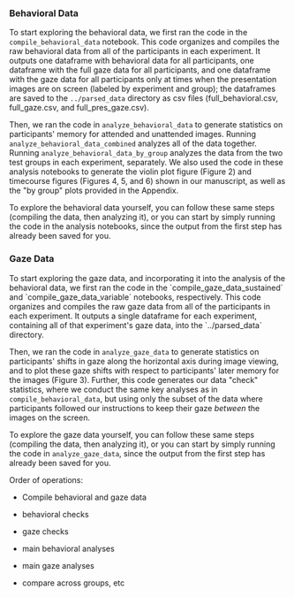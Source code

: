 <h3>Behavioral Data</h3>

To start exploring the behavioral data, we first ran the code in the `compile_behavioral_data` notebook. This code organizes and compiles the raw behavioral data from all of the participants in each experiment. It outputs one dataframe with behavioral data for all participants, one dataframe with the full gaze data for all participants, and one dataframe with the gaze data for all participants only at times when the presentation images are on screen (labeled by experiment and group); the dataframes are saved to the `../parsed_data` directory as csv files (full_behavioral.csv, full_gaze.csv, and full_pres_gaze.csv).

Then, we ran the code in `analyze_behavioral_data` to generate statistics on participants' memory for attended and unattended images. Running `analyze_behavioral_data_combined` analyzes all of the data together. Running `analyze_behavioral_data_by_group` analyzes the data from the two test groups in each experiment, separately. We also used the code in these analysis notebooks to generate the violin plot figure (Figure 2) and timecourse figures (Figures 4, 5, and 6) shown in our manuscript, as well as the "by group" plots provided in the Appendix.

To explore the behavioral data yourself, you can follow these same steps (compiling the data, then analyzing it), or you can start by simply running the code in the analysis notebooks, since the output from the first step has already been saved for you.

<h3>Gaze Data</h3>
To start exploring the gaze data, and incorporating it into the analysis of the behavioral data, we first ran the code in the `compile_gaze_data_sustained` and `compile_gaze_data_variable` notebooks, respectively. This code organizes and compiles the raw gaze data from all of the participants in each experiment. It outputs a single dataframe for each experiment, containing all of that experiment's gaze data, into the `../parsed_data` directory. </p>

Then, we ran the code in `analyze_gaze_data` to generate statistics on participants' shifts in gaze along the horizontal axis during image viewing, and to plot these gaze shifts with respect to participants' later memory for the images (Figure 3). Further, this code generates our data "check" statistics, where we conduct the same key analyses as in `compile_behavioral_data`, but using only the subset of the data where participants followed our instructions to keep their gaze *between* the images on the screen.

To explore the gaze data yourself, you can follow these same steps (compiling the data, then analyzing it), or you can start by simply running the code in `analyze_gaze_data`, since the output from the first step has already been saved for you.


Order of operations:

+ Compile behavioral and gaze data
+ behavioral checks
+ gaze checks

+ main behavioral analyses
+ main gaze analyses

+ compare across groups, etc
